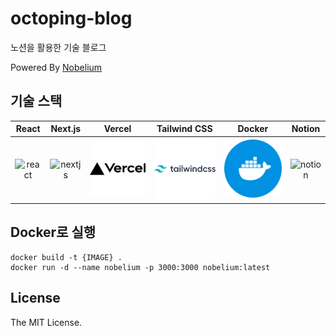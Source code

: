 # octoping-blog
노션을 활용한 기술 블로그

Powered By [Nobelium](https://github.com/craigary/nobelium)

## 기술 스택
| React | Next.js | Vercel | Tailwind CSS | Docker | Notion |
|:-----:|:-------:|:------:|:------------:|:------:|:------:|
|![react]|![nextjs]|![vercel]|![tailwindcss]|![docker]|![notion]|

## Docker로 실행
```docker
docker build -t {IMAGE} .
docker run -d --name nobelium -p 3000:3000 nobelium:latest
```


## License

The MIT License.

[react]: https://github.com/Octoping925/readme-template/blob/main/images/stack/react.svg
[nextjs]: https://github.com/Octoping925/readme-template/blob/main/images/stack/nextjs.svg
[vercel]: https://github.com/Octoping925/readme-template/blob/main/images/stack/vercel.svg
[tailwindcss]: https://github.com/Octoping925/readme-template/blob/main/images/stack/tailwindcss.svg
[docker]: https://github.com/Octoping925/readme-template/blob/main/images/stack/docker.svg
[notion]: https://github.com/Octoping925/readme-template/blob/main/images/stack/notion.svg